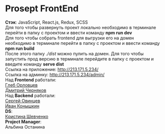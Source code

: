# Prosept FrontEnd  
**Стэк**: JavaScript, React.js, Redux, SCSS  
Для того чтобы развернуть проект локально необходимо в терминале перейти в папку с проектом и ввести команду **npm run dev**  
Для того чтобы собрать frontend для выгрузки его на домен необходимо в терминале перейти в папку с проектом и ввести команду **npm run build**  
После этого папку *./dist* можно пулить на домен. Для того чтобы запустить прод версию в терминале перейдите в папку с проектом и введите команду **serve dist**  
Ссылка на приложение: http://213.171.5.234/  
Ссылка на админку: http://213.171.5.234/admin/  
Над **Frontend** работали:  
[Глеб Орловцев](https://github.com/SimonMatveev)    
[Дмитрий Черняков](https://github.com/dimidrrol)  
Над **Backend** работали:  
[Сергей Овинцев](https://github.com/Conqerorior)  
[Иван Конышкин](https://github.com/clownvkkaschenko)  
**DS**:  
[Кристина Шевченко](https://github.com/Kristinadwbh)  
**Project Manager**:  
Альбина Останина
